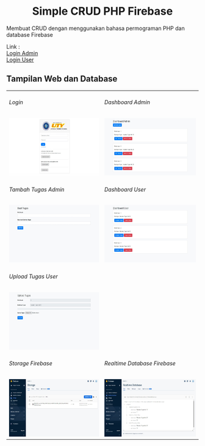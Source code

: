 <div align="center">
  <h1>Simple CRUD PHP Firebase</h1>
</div>

<p>Membuat CRUD dengan menggunakan bahasa permograman PHP dan database Firebase</p>

<p>Link : 
<br>
  <a href="http://crud-admin.infinityfreeapp.com/admin/login.php">Login Admin</a>
<br>
  <a href="http://crud-user.infinityfreeapp.com/user/login.php">Login User</a>
</p>

<h2>Tampilan Web dan Database</h2>
<div align="center">
  <table>
    <tr>
      <td>
        <h6>Login</h6>
        <img height="150em" src="Tampilan/login.jpg"/>
      </td>
      <td colspan="2">
        <h6>Dashboard Admin</h6>
        <img height="150em" src="Tampilan/dashboard_admin.jpg"/>
      </td>
    </tr>
    <tr>
      <td>
        <h6>Tambah Tugas Admin</h6>
        <img height="150em" src="Tampilan/tambah_tugas_admin.jpg"/>
      </td>
      <td>
        <h6>Dashboard User</h6>
        <img height="150em" src="Tampilan/dashboard_user.jpg"/>
      </td>
    </tr>
    <tr>
      <td>
        <h6>Upload Tugas User</h6>
        <img height="150em" src="Tampilan/upload.jpg"/>
      </td>
    </tr>
    <tr>
      <td>
        <h6>Storage Firebase</h6>
        <img height="150em" src="Tampilan/storage.jpg"/>
      </td>
      <td>
        <h6>Realtime Database Firebase</h6>
        <img height="150em" src="Tampilan/RDB.jpg"/>
      </td>
    </tr>
    
  </table>
</div>

